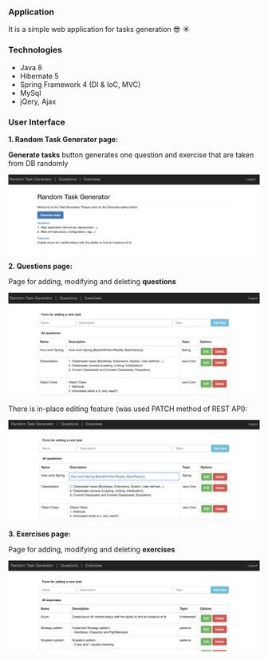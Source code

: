 ### Application
It is a simple web application for tasks generation :sunglasses: :sunny: 

### Technologies
- Java 8
- Hibernate 5
- Spring Framework  4 (DI & IoC, MVC)
- MySql
- jQery, Ajax

### User Interface

**1. Random Task Generator page:**

   **Generate tasks** button generates one question and exercise that are taken from DB randomly 

   ![task_generator](https://github.com/vadimshavlovski/task_generator/blob/master/src/main/webapp/resources/images/task_generator.png)


**2. Questions page:**

   Page for adding, modifying and deleting **questions**
    
   ![questions](https://github.com/vadimshavlovski/task_generator/blob/master/src/main/webapp/resources/images/questions.png)
   
   There is in-place editing feature (was used PATCH method of REST API):
   
   ![in_place_editing](https://github.com/vadimshavlovski/task_generator/blob/master/src/main/webapp/resources/images/in_place_editing.png)
   
 
 **3. Exercises page:**
 
   Page for adding, modifying and deleting **exercises**
    
   ![exercises](https://github.com/vadimshavlovski/task_generator/blob/master/src/main/webapp/resources/images/exercises.png)
